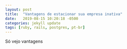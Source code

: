 ```yaml
---
layout: post
title:  "Vantagens de estacionar sua empresa inativa"
date:   2019-08-15 10:20:18 -0500
categories: jekyll update
tags: [ruby, rails, postgres, pt-br]
---
```

Só vejo vantagens